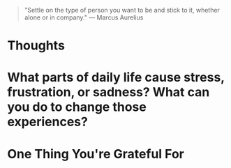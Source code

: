 
> \"Settle on the type of person you want to be and stick to it, whether alone or in company.\" — Marcus Aurelius

# Thoughts

# What parts of daily life cause stress, frustration, or sadness? What can you do to change those experiences?

# One Thing You're Grateful For

